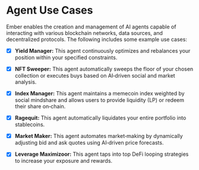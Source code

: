 # Agent Use Cases

Ember enables the creation and management of AI agents capable of interacting with various blockchain networks, data sources, and decentralized protocols. The following includes some example use cases:

* [x] **Yield Manager:** This agent continuously optimizes and rebalances your position within your specified constraints.
* [x] **NFT Sweeper:** This agent automatically sweeps the floor of your chosen collection or executes buys based on AI‑driven social and market analysis.
* [x] **Index Manager:** This agent maintains a memecoin index weighted by social mindshare and allows users to provide liquidity (LP) or redeem their share on‑chain.
* [x] **Ragequit:** This agent automatically liquidates your entire portfolio into stablecoins.
* [x] **Market Maker:** This agent automates market‑making by dynamically adjusting bid and ask quotes using AI‑driven price forecasts.
* [x] **Leverage Maximizoor:** This agent taps into top DeFi looping strategies to increase your exposure and rewards.

